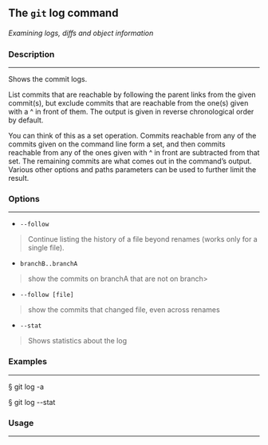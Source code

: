## The `git` **log** command
*Examining logs, diﬀs and object information*

### Description
---
Shows the commit logs.

List commits that are reachable by following the parent links from the given commit(s), but exclude commits that are reachable from the one(s) given with a ^ in front of them. The output is given in reverse chronological order by default.

You can think of this as a set operation. Commits reachable from any of the commits given on the command line form a set, and then commits reachable from any of the ones given with ^ in front are subtracted from that set. The remaining commits are what comes out in the command’s output. Various other options and paths parameters can be used to further limit the result.

### Options
---

- `--follow`

>Continue listing the history of a file beyond renames (works only for a single file).

-   `branchB..branchA`

>show the commits on branchA that are not on branch>

-   `--follow [file]`

>show the commits that changed file, even across renames

- `--stat`

>Shows statistics about the log

### Examples
---
§ git log -a

§ git log --stat

### Usage
---
